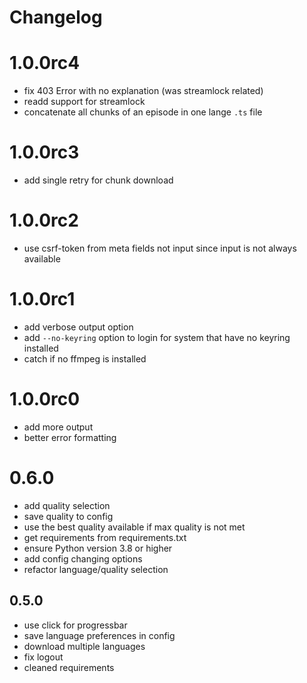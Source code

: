 # Changelog

# 1.0.0rc4
- fix 403 Error with no explanation (was streamlock related)
- readd support for streamlock
- concatenate all chunks of an episode in one lange `.ts` file

# 1.0.0rc3
- add single retry for chunk download

# 1.0.0rc2
- use csrf-token from meta fields not input since input is not always available

# 1.0.0rc1
- add verbose output option
- add `--no-keyring` option to login for system that have no keyring installed
- catch if no ffmpeg is installed

# 1.0.0rc0
- add more output
- better error formatting

# 0.6.0
- add quality selection
- save quality to config
- use the best quality available if max quality is not met
- get requirements from requirements.txt
- ensure Python version 3.8 or higher
- add config changing options
- refactor language/quality selection

## 0.5.0
- use click for progressbar
- save language preferences in config
- download multiple languages
- fix logout
- cleaned requirements